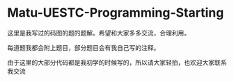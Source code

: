 # Matu-UESTC-Programming-Starting
这里是我写过的码图的题的题解。希望和大家多多交流，合理利用。

每道题我都会附上题目，部分题目会有我自己写的注释。

由于这里的大部分代码都是我初学的时候写的，所以请大家轻拍，也欢迎大家联系我交流
